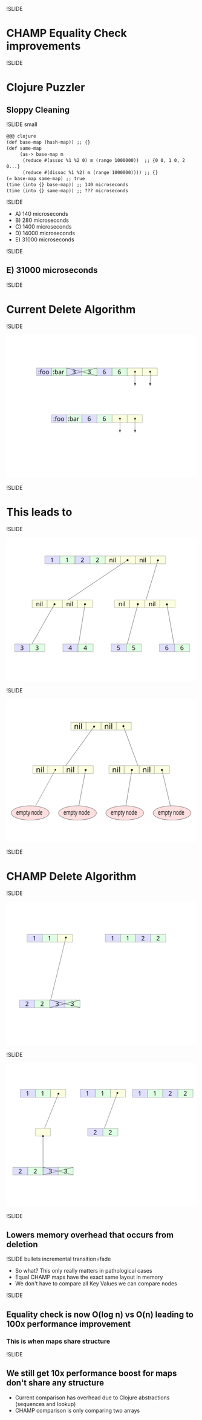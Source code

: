 !SLIDE

# CHAMP Equality Check improvements

!SLIDE

# Clojure Puzzler
## Sloppy Cleaning

!SLIDE small

    @@@ clojure
    (def base-map (hash-map)) ;; {}
    (def same-map
         (as-> base-map m
          (reduce #(assoc %1 %2 0) m (range 1000000))  ;; {0 0, 1 0, 2 0...}
          (reduce #(dissoc %1 %2) m (range 1000000)))) ;; {}
    (= base-map same-map) ;; true
    (time (into {} base-map)) ;; 140 microseconds
    (time (into {} same-map)) ;; ??? microseconds

!SLIDE

- A) 140 microseconds
- B) 280 microseconds
- C) 1400 microseconds
- D) 14000 microseconds
- E) 31000 microseconds

!SLIDE

## E) 31000 microseconds

!SLIDE

# Current Delete Algorithm

!SLIDE

![Node internals](../../images/naive-delete.svg)

!SLIDE

# This leads to

!SLIDE

![Node internals](../../images/example-base-delete.svg)

!SLIDE

![Node internals](../../images/example-sloppy-delete.svg)


!SLIDE

# CHAMP Delete Algorithm

!SLIDE

![Node internals](../../images/champ-delete-one.svg)

!SLIDE

![Node internals](../../images/champ-delete-two.svg)

!SLIDE

## Lowers memory overhead that occurs from deletion

!SLIDE bullets incremental transition=fade

- So what? This only really matters in pathological cases
- Equal CHAMP maps have the exact same layout in memory
- We don't have to compare all Key Values we can compare nodes

!SLIDE

## Equality check is now O(log n) vs O(n) leading to 100x performance improvement
### This is when maps share structure

!SLIDE

## We still get 10x performance boost for maps don't share any structure

- Current comparison has overhead due to Clojure abstractions (sequences and lookup)
- CHAMP comparison is only comparing two arrays

